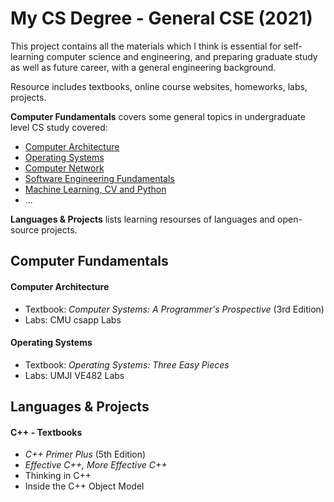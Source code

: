# My CS Degree - General CSE (2021)

This project contains all the materials which I think is essential for self-learning computer science and engineering, and preparing graduate study  as well as future career, with a general engineering background. 

Resource includes textbooks, online course websites, homeworks, labs, projects.

**Computer Fundamentals** covers some general topics in undergraduate level CS study covered:

- [Computer Architecture](#computer-architecture)
- [Operating Systems](#operating-systems)
- [Computer Network](#)
- [Software Engineering Fundamentals](#)
- [Machine Learning, CV and Python](#)
- ...

**Languages & Projects** lists learning resourses of languages and open-source projects.

## Computer Fundamentals

#### Computer Architecture

- Textbook: *Computer Systems: A Programmer's Prospective*  (3rd Edition)
- Labs: CMU csapp Labs



#### Operating Systems

- Textbook: *Operating Systems: Three Easy Pieces*
- Labs: UMJI VE482 Labs



## Languages & Projects

#### C++ - Textbooks

- *C++ Primer Plus* (5th Edition)
- *Effective C++, More Effective C++* 
- Thinking in C++
- Inside the C++ Object Model

